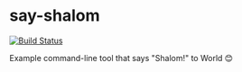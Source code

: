 # say-shalom

[![Build Status](https://travis-ci.org/joisadler/say-shalom.svg?branch=master)](https://travis-ci.org/joisadler/say-shalom)

Example command-line tool that says "Shalom!" to World 😊
